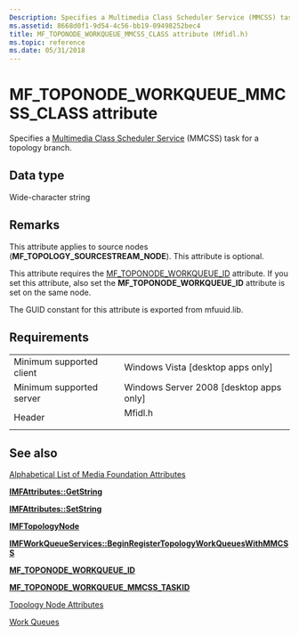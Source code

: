```yaml
---
Description: Specifies a Multimedia Class Scheduler Service (MMCSS) task for a topology branch.
ms.assetid: 8668d0f1-9d54-4c56-bb19-09498252bec4
title: MF_TOPONODE_WORKQUEUE_MMCSS_CLASS attribute (Mfidl.h)
ms.topic: reference
ms.date: 05/31/2018
---
```


# MF\_TOPONODE\_WORKQUEUE\_MMCSS\_CLASS attribute

Specifies a [Multimedia Class Scheduler Service](https://msdn.microsoft.com/library/ms684247(v=VS.85).aspx) (MMCSS) task for a topology branch.

## Data type

Wide-character string

## Remarks

This attribute applies to source nodes (**MF\_TOPOLOGY\_SOURCESTREAM\_NODE**). This attribute is optional.

This attribute requires the [MF\_TOPONODE\_WORKQUEUE\_ID](mf-toponode-workqueue-id-attribute.md) attribute. If you set this attribute, also set the **MF\_TOPONODE\_WORKQUEUE\_ID** attribute is set on the same node.

The GUID constant for this attribute is exported from mfuuid.lib.

## Requirements



|                                     |                                                                                    |
|-------------------------------------|------------------------------------------------------------------------------------|
| Minimum supported client<br/> | Windows Vista \[desktop apps only\]<br/>                                     |
| Minimum supported server<br/> | Windows Server 2008 \[desktop apps only\]<br/>                               |
| Header<br/>                   | <dl> <dt>Mfidl.h</dt> </dl> |



## See also

<dl> <dt>

[Alphabetical List of Media Foundation Attributes](alphabetical-list-of-media-foundation-attributes.md)
</dt> <dt>

[**IMFAttributes::GetString**](/windows/desktop/api/mfobjects/nf-mfobjects-imfattributes-getstring)
</dt> <dt>

[**IMFAttributes::SetString**](/windows/desktop/api/mfobjects/nf-mfobjects-imfattributes-setstring)
</dt> <dt>

[**IMFTopologyNode**](/windows/desktop/api/mfidl/nn-mfidl-imftopologynode)
</dt> <dt>

[**IMFWorkQueueServices::BeginRegisterTopologyWorkQueuesWithMMCSS**](/windows/desktop/api/mfidl/nf-mfidl-imfworkqueueservices-beginregistertopologyworkqueueswithmmcss)
</dt> <dt>

[**MF\_TOPONODE\_WORKQUEUE\_ID**](mf-toponode-workqueue-id-attribute.md)
</dt> <dt>

[**MF\_TOPONODE\_WORKQUEUE\_MMCSS\_TASKID**](mf-toponode-workqueue-mmcss-taskid-attribute.md)
</dt> <dt>

[Topology Node Attributes](topology-node-attributes.md)
</dt> <dt>

[Work Queues](work-queues.md)
</dt> </dl>

 

 




